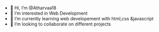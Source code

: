 - 👋 Hi, I’m @Atharvaa18
- 👀 I’m interested in Web Development
- 🌱 I’m currently learning  web developement with html,css &javascript
- 💞️ I’m looking to collaborate on different projects 



